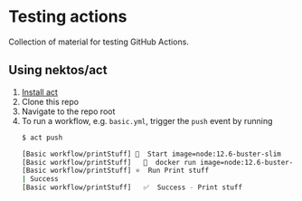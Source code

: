 # Testing actions
Collection of material for testing GitHub Actions.

## Using nektos/act
1. [Install act](https://github.com/stebje-actions-packages/testing-actions.git)
2. Clone this repo
3. Navigate to the repo root
4. To run a workflow, e.g. `basic.yml`, trigger the `push` event by running
    ```sh
    $ act push
    
    [Basic workflow/printStuff] 🚀  Start image=node:12.6-buster-slim
    [Basic workflow/printStuff]   🐳  docker run image=node:12.6-buster-slim entrypoint=["/usr/bin/tail" "-f" "/dev/null"] cmd=[]
    [Basic workflow/printStuff] ⭐  Run Print stuff
    | Success
    [Basic workflow/printStuff]   ✅  Success - Print stuff
    ```
